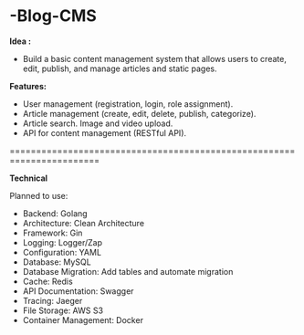 # -Blog-CMS
**Idea :**
- Build a basic content management system that allows users to create, edit, publish, and manage articles and static pages.

**Features:**  

+ User management (registration, login, role assignment). 
+ Article management (create, edit, delete, publish, categorize). 
+ Article search. Image and video upload. 
+ API for content management (RESTful API).

=======================================================================

**Technical**

Planned to use:

- Backend: Golang
- Architecture: Clean Architecture
- Framework: Gin
- Logging: Logger/Zap
- Configuration: YAML
- Database: MySQL
- Database Migration: Add tables and automate migration
- Cache: Redis
- API Documentation: Swagger
- Tracing: Jaeger
- File Storage: AWS S3
- Container Management: Docker


